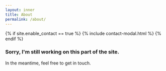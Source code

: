 ```yaml
---
layout: inner
title: About
permalink: /about/
---
```

{% if site.enable_contact == true %}
{% include contact-modal.html %}
{% endif %}

<div class="in-progress-container">
    <div class="in-progress-header">
    <div class="in-progress-i">
        <i class="fa fa-exclamation-circle fa-lg"></i>
    </div>
    <div>
        <h3>Sorry, I'm still working on this part of the site.</h3>
    </div>
    </div>
    <div>
        <p>
            In the meantime, feel free to <a data-toggle="modal" data-target="#contact" class="modal-link modal-link-color">get in touch</a>.
        </p>
    </div>
</div>